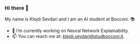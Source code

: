 ### Hi there 👋

My name is Klejdi Sevdari and I am an AI student at Bocconi. 📚

- 🔭 I’m currently working on Neural Network Explainability. 
- 📫 You can reach me at: klejdi.sevdari@studbocconi.it.

<!--
**sevdari/sevdari** is a ✨ _special_ ✨ repository because its `README.md` (this file) appears on your GitHub profile.

Here are some ideas to get you started:

- 🔭 I’m currently working on ...
- 🌱 I’m currently learning ...
- 👯 I’m looking to collaborate on ...
- 🤔 I’m looking for help with ...
- 💬 Ask me about ...
- 📫 How to reach me: ...
- 😄 Pronouns: ...
- ⚡ Fun fact: ...
-->
